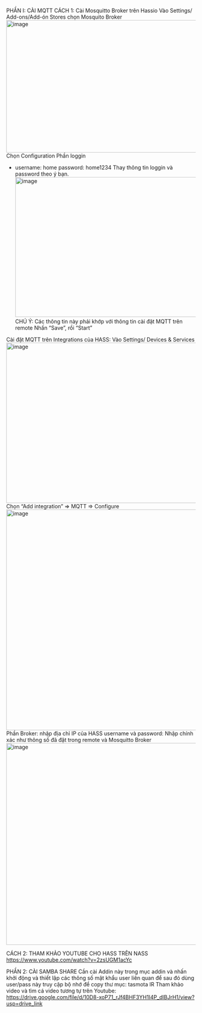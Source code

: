 PHẦN I: CÀI MQTT
CÁCH 1:
Cài Mosquitto Broker trên Hassio
Vào Settings/ Add-ons/Add-ón Stores chọn Mosquito Broker
 <img width="624" height="351" alt="image" src="https://github.com/user-attachments/assets/da7d21e0-c8d5-4d02-ad19-54bfa97fb6ad" />
Chọn Configuration
Phần loggin
- username: home
  password: home1234
Thay thông tin loggin và password theo ý bạn.
  <img width="624" height="371" alt="image" src="https://github.com/user-attachments/assets/23668e7b-4fc1-4b70-a588-2c82f95ec2a0" />
CHÚ Ý: Các thông tin này phải khớp với thông tin cài đặt MQTT trên remote
Nhấn “Save”,  rồi “Start” 

Cài đặt MQTT trên Integrations của HASS:
Vào Settings/ Devices & Services
 <img width="624" height="425" alt="image" src="https://github.com/user-attachments/assets/f6138cae-c0de-4c15-92a9-97ae7d5eeb66" />
Chọn “Add integration” => MQTT => Configure
 <img width="578" height="585" alt="image" src="https://github.com/user-attachments/assets/c4c2deba-d9f0-4a5c-aafd-cef4979a68a4" />
Phần Broker: nhập địa chỉ IP của HASS
username và password: Nhập chính xác như thông số đã đặt trong remote và Mosquitto Broker
<img width="624" height="535" alt="image" src="https://github.com/user-attachments/assets/420bd8da-960c-465e-8dfb-0b2f0a2cc403" />

CÁCH 2:
THAM KHẢO YOUTUBE CHO HASS TRÊN NASS
https://www.youtube.com/watch?v=2zsUGM1acYc

PHẦN 2: CÀI SAMBA SHARE
Cần cài Addin này trong mục addin và nhấn khởi động và thiết lập các thông số mật khẩu user liên quan để sau đó dùng user/pass này truy cập bộ nhớ để copy thư mục: tasmota IR
Tham khảo video và tìm cá video tương tự trên Youtube: https://drive.google.com/file/d/10D8-xoP71_rJf4BHF3YH1I4P_dlBJrH1/view?usp=drive_link

